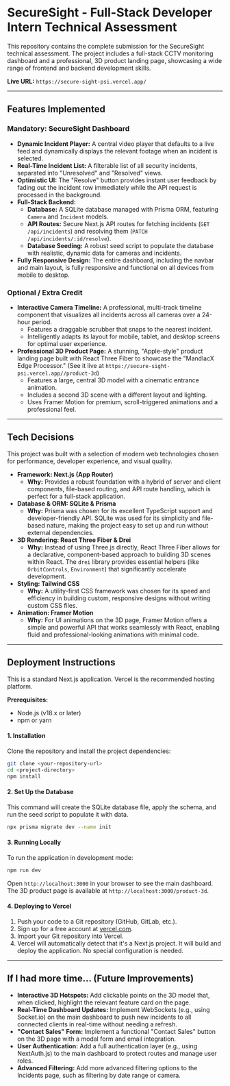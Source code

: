 # SecureSight - Full-Stack Developer Intern Technical Assessment

This repository contains the complete submission for the SecureSight technical assessment. The project includes a full-stack CCTV monitoring dashboard and a professional, 3D product landing page, showcasing a wide range of frontend and backend development skills.

**Live URL:** `https://secure-sight-psi.vercel.app/`

---

## Features Implemented

### Mandatory: SecureSight Dashboard

* **Dynamic Incident Player:** A central video player that defaults to a live feed and dynamically displays the relevant footage when an incident is selected.
* **Real-Time Incident List:** A filterable list of all security incidents, separated into "Unresolved" and "Resolved" views.
* **Optimistic UI:** The "Resolve" button provides instant user feedback by fading out the incident row immediately while the API request is processed in the background.
* **Full-Stack Backend:**
    * **Database:** A SQLite database managed with Prisma ORM, featuring `Camera` and `Incident` models.
    * **API Routes:** Secure Next.js API routes for fetching incidents (`GET /api/incidents`) and resolving them (`PATCH /api/incidents/:id/resolve`).
    * **Database Seeding:** A robust seed script to populate the database with realistic, dynamic data for cameras and incidents.
* **Fully Responsive Design:** The entire dashboard, including the navbar and main layout, is fully responsive and functional on all devices from mobile to desktop.

### Optional / Extra Credit

* **Interactive Camera Timeline:** A professional, multi-track timeline component that visualizes all incidents across all cameras over a 24-hour period.
    * Features a draggable scrubber that snaps to the nearest incident.
    * Intelligently adapts its layout for mobile, tablet, and desktop screens for optimal user experience.
* **Professional 3D Product Page:** A stunning, "Apple-style" product landing page built with React Three Fiber to showcase the "MandlacX Edge Processor." (See it live at `https://secure-sight-psi.vercel.app//product-3d`)
    * Features a large, central 3D model with a cinematic entrance animation.
    * Includes a second 3D scene with a different layout and lighting.
    * Uses Framer Motion for premium, scroll-triggered animations and a professional feel.

---

## Tech Decisions

This project was built with a selection of modern web technologies chosen for performance, developer experience, and visual quality.

* **Framework: Next.js (App Router)**
    * **Why:** Provides a robust foundation with a hybrid of server and client components, file-based routing, and API route handling, which is perfect for a full-stack application.
* **Database & ORM: SQLite & Prisma**
    * **Why:** Prisma was chosen for its excellent TypeScript support and developer-friendly API. SQLite was used for its simplicity and file-based nature, making the project easy to set up and run without external dependencies.
* **3D Rendering: React Three Fiber & Drei**
    * **Why:** Instead of using Three.js directly, React Three Fiber allows for a declarative, component-based approach to building 3D scenes within React. The `drei` library provides essential helpers (like `OrbitControls`, `Environment`) that significantly accelerate development.
* **Styling: Tailwind CSS**
    * **Why:** A utility-first CSS framework was chosen for its speed and efficiency in building custom, responsive designs without writing custom CSS files.
* **Animation: Framer Motion**
    * **Why:** For UI animations on the 3D page, Framer Motion offers a simple and powerful API that works seamlessly with React, enabling fluid and professional-looking animations with minimal code.

---

## Deployment Instructions

This is a standard Next.js application. Vercel is the recommended hosting platform.

**Prerequisites:**
* Node.js (v18.x or later)
* npm or yarn

#### 1. Installation
Clone the repository and install the project dependencies:
```bash
git clone <your-repository-url>
cd <project-directory>
npm install
```

#### 2. Set Up the Database
This command will create the SQLite database file, apply the schema, and run the seed script to populate it with data.
```bash
npx prisma migrate dev --name init
```

#### 3. Running Locally
To run the application in development mode:
```bash
npm run dev
```
Open `http://localhost:3000` in your browser to see the main dashboard. The 3D product page is available at `http://localhost:3000/product-3d`.

#### 4. Deploying to Vercel
1.  Push your code to a Git repository (GitHub, GitLab, etc.).
2.  Sign up for a free account at [vercel.com](https://vercel.com).
3.  Import your Git repository into Vercel.
4.  Vercel will automatically detect that it's a Next.js project. It will build and deploy the application. No special configuration is needed.

---

## If I had more time… (Future Improvements)

* **Interactive 3D Hotspots:** Add clickable points on the 3D model that, when clicked, highlight the relevant feature card on the page.
* **Real-Time Dashboard Updates:** Implement WebSockets (e.g., using Socket.io) on the main dashboard to push new incidents to all connected clients in real-time without needing a refresh.
* **"Contact Sales" Form:** Implement a functional "Contact Sales" button on the 3D page with a modal form and email integration.
* **User Authentication:** Add a full authentication layer (e.g., using NextAuth.js) to the main dashboard to protect routes and manage user roles.
* **Advanced Filtering:** Add more advanced filtering options to the Incidents page, such as filtering by date range or camera.
